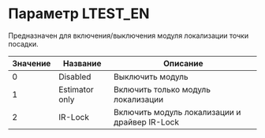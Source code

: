# Параметр LTEST_EN

Предназначен для включения/выключения модуля локализации точки посадки.

| Значение | Название | Описание |
| -------- | ------- | ------- |
| 0 | Disabled | Выключить модуль
| 1 | Estimator only | Включить только модуль локализации
| 2 | IR-Lock | Включить модуль локализации и драйвер IR-Lock
